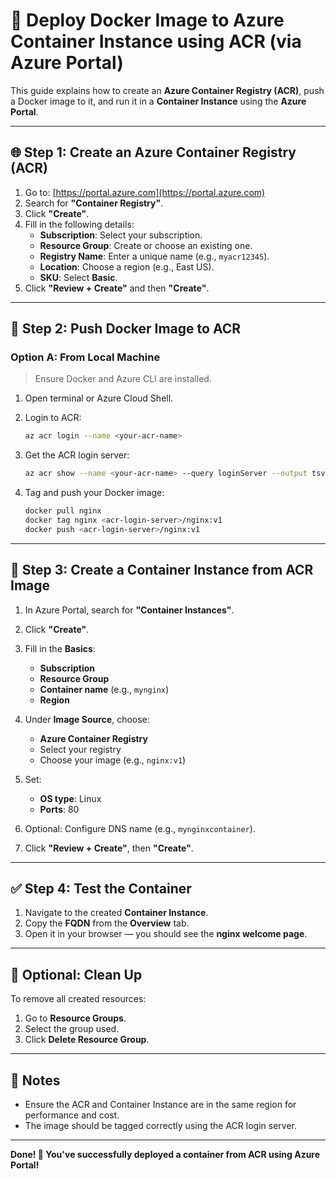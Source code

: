 
# 🚀 Deploy Docker Image to Azure Container Instance using ACR (via Azure Portal)

This guide explains how to create an **Azure Container Registry (ACR)**, push a Docker image to it, and run it in a **Container Instance** using the **Azure Portal**.

---

## 🌐 Step 1: Create an Azure Container Registry (ACR)

1. Go to: [https://portal.azure.com](https://portal.azure.com)
2. Search for **"Container Registry"**.
3. Click **"Create"**.
4. Fill in the following details:
   - **Subscription**: Select your subscription.
   - **Resource Group**: Create or choose an existing one.
   - **Registry Name**: Enter a unique name (e.g., `myacr12345`).
   - **Location**: Choose a region (e.g., East US).
   - **SKU**: Select **Basic**.
5. Click **"Review + Create"** and then **"Create"**.

---

## 🐳 Step 2: Push Docker Image to ACR

### Option A: From Local Machine

> Ensure Docker and Azure CLI are installed.

1. Open terminal or Azure Cloud Shell.

2. Login to ACR:
   ```bash
   az acr login --name <your-acr-name>
   ```

3. Get the ACR login server:
   ```bash
   az acr show --name <your-acr-name> --query loginServer --output tsv
   ```

4. Tag and push your Docker image:
   ```bash
   docker pull nginx
   docker tag nginx <acr-login-server>/nginx:v1
   docker push <acr-login-server>/nginx:v1
   ```

---

## 🧱 Step 3: Create a Container Instance from ACR Image

1. In Azure Portal, search for **"Container Instances"**.
2. Click **"Create"**.
3. Fill in the **Basics**:
   - **Subscription**
   - **Resource Group**
   - **Container name** (e.g., `mynginx`)
   - **Region**

4. Under **Image Source**, choose:
   - **Azure Container Registry**
   - Select your registry
   - Choose your image (e.g., `nginx:v1`)

5. Set:
   - **OS type**: Linux
   - **Ports**: 80

6. Optional: Configure DNS name (e.g., `mynginxcontainer`).

7. Click **"Review + Create"**, then **"Create"**.

---

## ✅ Step 4: Test the Container

1. Navigate to the created **Container Instance**.
2. Copy the **FQDN** from the **Overview** tab.
3. Open it in your browser — you should see the **nginx welcome page**.

---

## 🧼 Optional: Clean Up

To remove all created resources:

1. Go to **Resource Groups**.
2. Select the group used.
3. Click **Delete Resource Group**.

---

## 📌 Notes

- Ensure the ACR and Container Instance are in the same region for performance and cost.
- The image should be tagged correctly using the ACR login server.

---

**Done! 🎉 You've successfully deployed a container from ACR using Azure Portal!**
